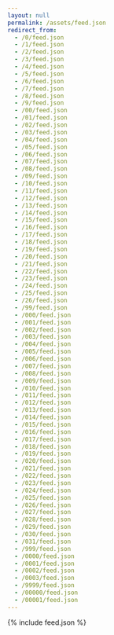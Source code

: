 ```yaml
---
layout: null
permalink: /assets/feed.json
redirect_from:
  - /0/feed.json
  - /1/feed.json
  - /2/feed.json
  - /3/feed.json
  - /4/feed.json
  - /5/feed.json
  - /6/feed.json
  - /7/feed.json
  - /8/feed.json
  - /9/feed.json
  - /00/feed.json
  - /01/feed.json
  - /02/feed.json
  - /03/feed.json
  - /04/feed.json
  - /05/feed.json
  - /06/feed.json
  - /07/feed.json
  - /08/feed.json
  - /09/feed.json
  - /10/feed.json
  - /11/feed.json
  - /12/feed.json
  - /13/feed.json
  - /14/feed.json
  - /15/feed.json
  - /16/feed.json
  - /17/feed.json
  - /18/feed.json
  - /19/feed.json
  - /20/feed.json
  - /21/feed.json
  - /22/feed.json
  - /23/feed.json
  - /24/feed.json
  - /25/feed.json
  - /26/feed.json
  - /99/feed.json
  - /000/feed.json
  - /001/feed.json
  - /002/feed.json
  - /003/feed.json
  - /004/feed.json
  - /005/feed.json
  - /006/feed.json
  - /007/feed.json
  - /008/feed.json
  - /009/feed.json
  - /010/feed.json
  - /011/feed.json
  - /012/feed.json
  - /013/feed.json
  - /014/feed.json
  - /015/feed.json
  - /016/feed.json
  - /017/feed.json
  - /018/feed.json
  - /019/feed.json
  - /020/feed.json
  - /021/feed.json
  - /022/feed.json
  - /023/feed.json
  - /024/feed.json
  - /025/feed.json
  - /026/feed.json
  - /027/feed.json
  - /028/feed.json
  - /029/feed.json
  - /030/feed.json
  - /031/feed.json
  - /999/feed.json
  - /0000/feed.json
  - /0001/feed.json
  - /0002/feed.json
  - /0003/feed.json
  - /9999/feed.json
  - /00000/feed.json
  - /00001/feed.json
---
```

{% include feed.json %}
